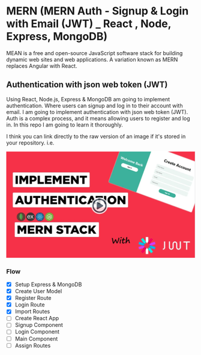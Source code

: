 # MERN (MERN Auth - Signup & Login with Email (JWT) _ React , Node, Express, MongoDB)

MEAN is a free and open-source JavaScript software stack for building dynamic web sites and web applications. A variation known as MERN replaces Angular with React.

## Authentication with json web token (JWT)

Using React, Node.js, Express & MongoDB am going to implement authentication. Where users can signup and log in to their account with email. I am going to implement authentication with json web token (JWT). Auth is a complex process, and it means allowing users to register and log in. In this repo I am going to learn it thoroughly.

I think you can link directly to the raw version of an image if it's stored in your repository. i.e.

![alt text](https://github.com/BrianNyaberi/MERN/blob/main/mern.png?raw=true)

### Flow
- [x]  Setup Express & MongoDB
- [x]  Create User Model
- [x]  Register Route
- [x]  Login Route
- [x]  Import Routes
- [ ]  Create React App
- [ ]  Signup Component
- [ ]  Login Component
- [ ]  Main Component
- [ ]  Assign Routes